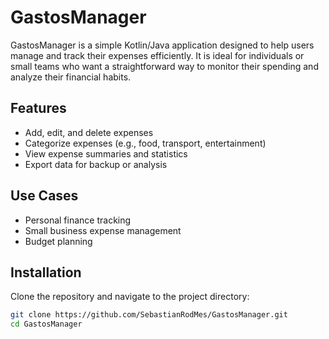 # GastosManager

GastosManager is a simple Kotlin/Java application designed to help users manage and track their expenses efficiently. It is ideal for individuals or small teams who want a straightforward way to monitor their spending and analyze their financial habits.

## Features

- Add, edit, and delete expenses
- Categorize expenses (e.g., food, transport, entertainment)
- View expense summaries and statistics
- Export data for backup or analysis

## Use Cases

- Personal finance tracking
- Small business expense management
- Budget planning

## Installation

Clone the repository and navigate to the project directory:

```sh
git clone https://github.com/SebastianRodMes/GastosManager.git
cd GastosManager